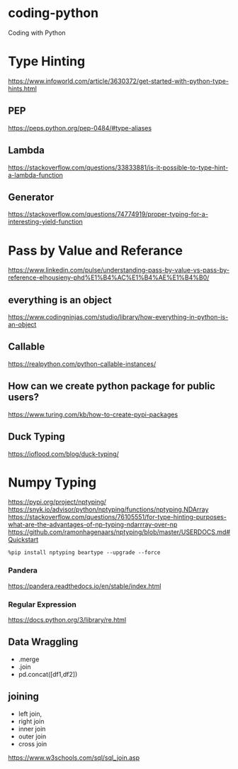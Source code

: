 # coding-python

Coding with Python

# Type Hinting

https://www.infoworld.com/article/3630372/get-started-with-python-type-hints.html

## PEP

https://peps.python.org/pep-0484/#type-aliases

## Lambda

https://stackoverflow.com/questions/33833881/is-it-possible-to-type-hint-a-lambda-function

## Generator

https://stackoverflow.com/questions/74774919/proper-typing-for-a-interesting-yield-function

# Pass by Value and Referance

https://www.linkedin.com/pulse/understanding-pass-by-value-vs-pass-by-reference-elhousieny-phd%E1%B4%AC%E1%B4%AE%E1%B4%B0/

## everything is an object

https://www.codingninjas.com/studio/library/how-everything-in-python-is-an-object

## Callable

https://realpython.com/python-callable-instances/

## How can we create python package for public users?

https://www.turing.com/kb/how-to-create-pypi-packages

## Duck Typing

https://ioflood.com/blog/duck-typing/

# Numpy Typing

https://pypi.org/project/nptyping/
https://snyk.io/advisor/python/nptyping/functions/nptyping.NDArray
https://stackoverflow.com/questions/76105551/for-type-hinting-purposes-what-are-the-advantages-of-np-typing-ndarrray-over-np
https://github.com/ramonhagenaars/nptyping/blob/master/USERDOCS.md#Quickstart

`%pip install nptyping beartype --upgrade --force`

### Pandera

https://pandera.readthedocs.io/en/stable/index.html

### Regular Expression

https://docs.python.org/3/library/re.html

## Data Wraggling

- .merge
- .join
- pd.concat([df1,df2])

## joining

- left join,
- right join
- inner join
- outer join
- cross join

https://www.w3schools.com/sql/sql_join.asp

